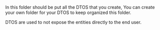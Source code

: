 ﻿In this folder should be put all the DTOS that you create,
You can create your own folder for your DTOS to keep organized 
this folder. 


DTOS are used to not expose the entities directly to the
end user.